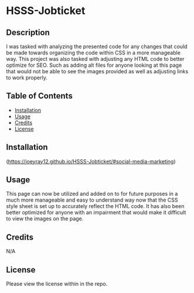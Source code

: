 # HSSS-Jobticket


## Description
I was tasked with analyzing the presented code for any changes that could be made towards organizing the code within CSS in a more manageable way. This project was also tasked with adjusting any HTML code to better optimize for SEO. Such as adding alt files for anyone looking at this page that would not be able to see the images provided as well as adjusting links to work properly. 

## Table of Contents
- [Installation](#installation)
- [Usage](#usage)
- [Credits](#credits)
- [License](#license)

## Installation
(https://joeyray12.github.io/HSSS-Jobticket/#social-media-marketing)

## Usage
This page can now be utilized and added on to for future purposes in a much more manageable and easy to understand way now that the CSS style sheet is set up to accurately reflect the HTML code. It has also been better optimized for anyone with an impairment that would make it difficult to view the images on the page.

## Credits
N/A

## License
Please view the license within in the repo.
